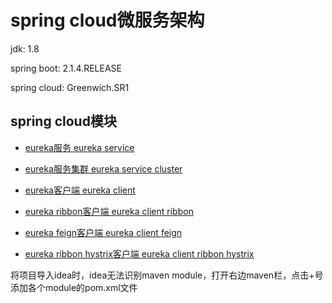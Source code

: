 # spring cloud微服务架构

jdk: 1.8

spring boot: 2.1.4.RELEASE

spring cloud: Greenwich.SR1

## spring cloud模块

- [eureka服务 eureka service](https://github.com/Xun-Zhou/spring_cloud/tree/master/eureka_service)

- [eureka服务集群 eureka service cluster](https://github.com/Xun-Zhou/spring_cloud/tree/master/eureka_service_cluster)

- [eureka客户端 eureka client](https://github.com/Xun-Zhou/spring_cloud/tree/master/eureka_client)

- [eureka ribbon客户端 eureka client ribbon](https://github.com/Xun-Zhou/spring_cloud/tree/master/eureka_client_ribbon)

- [eureka feign客户端 eureka client feign](https://github.com/Xun-Zhou/spring_cloud/tree/master/eureka_client_feign)

- [eureka ribbon hystrix客户端 eureka client ribbon hystrix](https://github.com/Xun-Zhou/spring_cloud/tree/master/eureka_client_ribbon_hystrix)

将项目导入idea时，idea无法识别maven module，打开右边maven栏，点击+号添加各个module的pom.xml文件